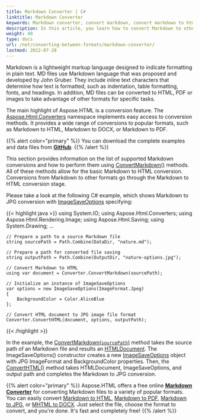 ```yaml
---
title: Markdown Converter | C#
linktitle: Markdown Converter
keywords: Markdown converter, convert markdown, convert markdown to html, markdown to html, convert markdown to jpg, markdown to jpg, c# code, online converter
description: In this article, you learn how to convert Markdown to other formats using Aspose.HTML API and consider C# example of Markdown to JPG conversion.
weight: 40
type: docs
url: /net/converting-between-formats/markdown-converter/
lastmod: 2022-07-28
---
```


Markdown is a lightweight markup language designed to indicate formatting in plain text. MD files use Markdown language that was proposed and developed by John Gruber. They include inline text characters that determine how text is formatted, such as indentation, table formatting, fonts, and headings. In addition, MD files can be converted to HTML, PDF or images to take advantage of other formats for specific tasks. 

The main highlight of Aspose.HTML is a conversion feature. The [Aspose.Html.Converters](https://reference.aspose.com/html/net/aspose.html.converters/) namespace implements easy access to conversion methods. It provides a wide range of conversions to popular formats, such as Markdown to HTML, Markdown to DOCX, or Markdown to PDF. 

{{% alert color="primary" %}}
You can download the complete examples and data files from [**GitHub**](https://github.com/aspose-html/Aspose.HTML-Documentation/tree/main/content/tests-net).
{{% /alert %}} 

This section provides information on the list of supported Markdown conversions and how to perform them using [ConvertMarkdown()](https://reference.aspose.com/html/net/aspose.html.converters/converter/convertmarkdown/) methods. All of these methods allow for the basic Markdown to HTML conversion. Conversions from Markdown to other formats go through the Markdown to HTML conversion stage.

Please take a look at the following C# example, which shows Markdown to JPG conversion with [ImageSaveOptions](https://reference.aspose.com/html/net/aspose.html.saving/imagesaveoptions/) specifying:

{{< highlight java >}}
using System.IO;
using Aspose.Html.Converters;
using Aspose.Html.Rendering.Image;
using Aspose.Html.Saving;
using System.Drawing;
...  

    // Prepare a path to a source Markdown file
    string sourcePath = Path.Combine(DataDir, "nature.md");            
    
    // Prepare a path for converted file saving 
    string outputPath = Path.Combine(OutputDir, "nature-options.jpg");
    
    // Convert Markdown to HTML
    using var document = Converter.ConvertMarkdown(sourcePath);
    
    // Initialize an instance of ImageSaveOptions 
    var options = new ImageSaveOptions(ImageFormat.Jpeg)
    {
        BackgroundColor = Color.AliceBlue
    };
    
    // Convert HTML document to JPG image file format
    Converter.ConvertHTML(document, options, outputPath);

{{< /highlight >}} 

In the example, the [ConvertMarkdown(`sourcePath`)](https://reference.aspose.com/html/net/aspose.html.dom.svg/svgdocument/svgdocument/) method takes the source path of an Markdown file and results an [HTMLDocument](https://reference.aspose.com/html/net/aspose.html/htmldocument/). The ImageSaveOptions() constructor creates a new [ImageSaveOptions](https://reference.aspose.com/html/net/aspose.html.saving/imagesaveoptions/) object with JPG ImageFormat and BackgroundColor properties. Then, the [ConvertHTML()](https://reference.aspose.com/html/net/aspose.html.converters/converter/converthtml/) method takes HTMLDocument, ImageSaveOptions, and output path and completes the Markdown to JPG conversion.

{{% alert color="primary" %}} 
Aspose.HTML offers a free online [**Markdown Converter**](https://products.aspose.app/html/conversion/md) for converting Markdown files to a variety of popular formats.  You can easily convert  [Markdown to HTML](https://products.aspose.app/html/conversion/md-to-html), [Markdown to PDF](https://products.aspose.app/html/conversion/md-to-pdf), [Markdown to JPG](https://products.aspose.app/html/conversion/md-to-jpg), or [MHTML to DOCX](https://products.aspose.app/html/conversion/md-to-docx). Just select the file, choose the format to convert, and you're done. It's fast and completely free!
{{% /alert %}} 





